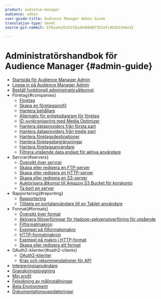 ```yaml
---
product: audience-manager
audience: admin
user-guide-title: Audience Manager Admin Guide
translation-type: tm+mt
source-git-commit: b76aa4a35a5216aabd60d07352a7c4bd2b3e6e32

---
```



# Administratörshandbok för Audience Manager {#admin-guide}

+ [Startsida för Audience Manager Admin](admin-home.md)
+ [Logga in på Audience Manager Admin](admin-login.md)
+ [Beställ funktionell administratörsåtkomst](admin-access.md)
+ Företag{#companies}
   + [Företag](companies/admin-companies-overview.md)
   + [Skapa en företagsprofil](companies/admin-manage-company-profiles.md)
   + [Hantera behållare](companies/admin-manage-containers.md)
   + [Alternativ för enhetsdiagram för företag](companies/admin-device-graph-options.md)
   + [ID-synkronisering med Media Optimizer](companies/admin-amo-sync.md)
   + [Hantera dataproviders från första part](companies/admin-first-party-providers.md)
   + [Hantera dataproviders från tredje part](companies/admin-third-party-providers.md)
   + [Hantera företagsdestinationer](companies/admin-manage-company-destinations.md)
   + [Hantera företagsbegränsningar](companies/admin-company-limits.md)
   + [Hantera företagsanvändare](companies/admin-manage-company-users.md)
   + [Filtrera utgående data endast för aktiva användare](companies/outbound-active-user-filter.md)
+ Servrar{#servers}
   + [Översikt över servrar](admin-servers/admin-servers.md)
   + [Skapa eller redigera en FTP-server](admin-servers/create-ftp-server.md)
   + [Skapa eller redigera en HTTP-server](admin-servers/create-http-server.md)
   + [Skapa eller redigera en S3-server](admin-servers/create-s3-server.md)
   + [Auktorisera åtkomst till Amazon S3 Bucket för korskonto](admin-servers/admin-authorize-s3-cross-bucket.md)
   + [Ta bort en server](admin-servers/admin-delete-server.md)
+ Rapportering{#reporting}
   + [Rapportering](admin-reporting/admin-reporting-overview.md)
   + [Tilldela en portalanvändare till en Tablet-användare](admin-reporting/admin-assign-tableau-user.md)
+ Format{#formats}
   + [Översikt över format](formats/formats.md)
   + [Aktivera filöverföringar för Hadoop-sekvensöverföring för utgående](formats/enable-outbound-seq.md)
   + [Filformatmakron](formats/file-formats.md)
   + [Exempel på filformatsmakro](formats/file-format-examples.md)
   + [HTTP-formatmakron](formats/web-formats.md)
   + [Exempel på makro i HTTP-format](formats/web-format-examples.md)
   + [Skapa eller redigera ett format](formats/admin-create-format.md)
+ OAuth2-klienter{#oath2-clients}
   + [OAuth2-klienter](admin-oauth2/admin-oauth2-create-edit.md)
   + [Krav och rekommendationer för API](admin-oauth2/aam-admin-api-requirements.md)
+ [Integreringsanvändare](admin-manage-integration-users.md)
+ [Granskningsloggning](admin-audit-logging.md)
+ [Min profil](admin-my-profile.md)
+ [Felsökning av målinställningar](admin-destination-troubleshooting.md)
+ [Beta Environment](admin-beta-environment.md)
+ [Dokumentationsuppdateringar](admin-doc-updates.md)
